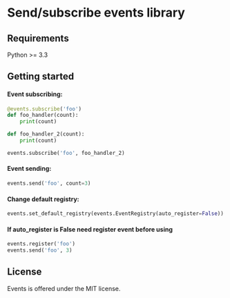 # Send/subscribe events library

## Requirements

Python >= 3.3

## Getting started

#### Event subscribing:

```python
@events.subscribe('foo')
def foo_handler(count):
    print(count)

def foo_handler_2(count):
    print(count)

events.subscribe('foo', foo_handler_2)
```

#### Event sending:
```python
events.send('foo', count=3)
```

#### Change default registry:
```python
events.set_default_registry(events.EventRegistry(auto_register=False))
```

#### If auto_register is False need register event before using
```python
events.register('foo')
events.send('foo', 3)
```

## License

Events is offered under the MIT license.
